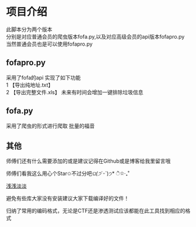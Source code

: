 # 项目介绍

此脚本分为两个版本  
分别是对应普通会员的爬虫版本fofa.py,以及对应高级会员的api版本fofapro.py  
当然普通会员也是可以使用fofapro.py  

## fofapro.py

采用了fofa的api
实现了如下功能  
1 【导出纯地址.txt】  
2 【导出完整文件.xls】
未来有时间会增加一键排除垃圾信息  

## fofa.py
采用了爬虫的形式进行爬取
批量的福音

## 其他

师傅们还有什么需要添加的或是建议记得在Github或是博客给我里留言哦

师傅们看我这么用心个Star✩不过分吧*ଘ(੭*ˊᵕˋ)੭* ੈ✩‧₊˚

[浅浅淡淡](https://hellohy.top/)

避免有些库大家没有安装建议大家下载编译好的文件！

归纳了常用的编码格式，无论是CTF还是渗透测试应该都能在此工具找到相应的格式
